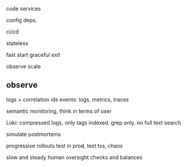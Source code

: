 ---
---
code
services

config
deps.

ci/cd

stateless

fast start
graceful exit

observe
scale

## observe
logs + correlation ids
events: logs, metrics, traces

semantic monitoring, think in terms of user

Loki: compressed logs, only tags indexed. grep only. no full text search

simulate
postmortems

progressive rollouts
test in prod, test txs, chaos

slow and steady
human oversight
checks and balances
